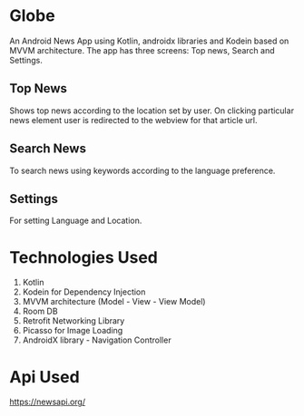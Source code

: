 # Globe #
An Android News App using Kotlin, androidx libraries and Kodein based on MVVM architecture.
The app has three screens: Top news, Search and Settings.

## Top News ##
Shows top news according to the location set by user.
On clicking particular news element user is redirected to the webview for that article url.

## Search News ##
To search news using keywords according to the language preference.

## Settings ##
For setting Language and Location.

# Technologies Used #
1. Kotlin
2. Kodein for Dependency Injection
3. MVVM architecture (Model - View - View Model)
4. Room DB
5. Retrofit Networking Library
6. Picasso for Image Loading
7. AndroidX library - Navigation Controller

# Api Used #
https://newsapi.org/
